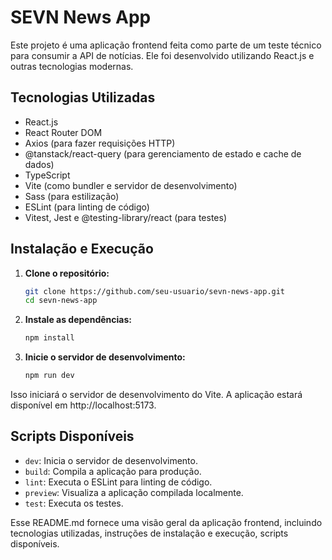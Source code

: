 # SEVN News App

Este projeto é uma aplicação frontend feita como parte de um teste técnico para consumir a API de notícias. Ele foi desenvolvido utilizando React.js e outras tecnologias modernas.

## Tecnologias Utilizadas

- React.js
- React Router DOM
- Axios (para fazer requisições HTTP)
- @tanstack/react-query (para gerenciamento de estado e cache de dados)
- TypeScript
- Vite (como bundler e servidor de desenvolvimento)
- Sass (para estilização)
- ESLint (para linting de código)
- Vitest, Jest e @testing-library/react (para testes)

## Instalação e Execução

1. **Clone o repositório:**

   ```sh
   git clone https://github.com/seu-usuario/sevn-news-app.git
   cd sevn-news-app
   ```

2. **Instale as dependências:**

   ```sh
   npm install
   ```

3. **Inicie o servidor de desenvolvimento:**

   ```sh
   npm run dev
   ```

Isso iniciará o servidor de desenvolvimento do Vite. A aplicação estará disponível em http://localhost:5173.

## Scripts Disponíveis

- `dev`: Inicia o servidor de desenvolvimento.
- `build`: Compila a aplicação para produção.
- `lint`: Executa o ESLint para linting de código.
- `preview`: Visualiza a aplicação compilada localmente.
- `test`: Executa os testes.

Esse README.md fornece uma visão geral da aplicação frontend, incluindo tecnologias utilizadas, instruções de instalação e execução, scripts disponíveis.
